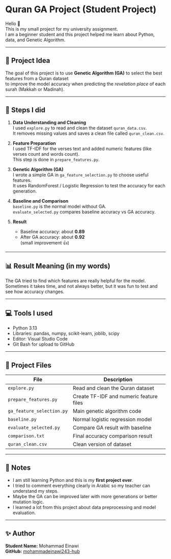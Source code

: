 # Quran GA Project (Student Project)

Hello 👋  
This is my small project for my university assignment.  
I am a beginner student and this project helped me learn about Python, data, and Genetic Algorithm.

---

## 📘 Project Idea
The goal of this project is to use **Genetic Algorithm (GA)** to select the best features from a Quran dataset  
to improve the model accuracy when predicting the *revelation place* of each surah (Makkah or Madinah).

---

## 🧩 Steps I did 
1. **Data Understanding and Cleaning**  
   I used `explore.py` to read and clean the dataset `quran_data.csv`.  
   It removes missing values and saves a clean file called `quran_clean.csv`.

2. **Feature Preparation**  
   I used TF-IDF for the verses text and added numeric features (like verses count and words count).  
   This step is done in `prepare_features.py`.

3. **Genetic Algorithm (GA)**  
   I wrote a simple GA in `ga_feature_selection.py` to choose useful features.  
   It uses RandomForest / Logistic Regression to test the accuracy for each generation.

4. **Baseline and Comparison**  
   `baseline.py` is the normal model without GA.  
   `evaluate_selected.py` compares baseline accuracy vs GA accuracy.

5. **Result**  
   - Baseline accuracy: about **0.89**  
   - After GA accuracy: about **0.92**  
   (small improvement 👍)

---

## 📊 Result Meaning (in my words)
The GA tried to find which features are really helpful for the model.  
Sometimes it takes time, and not always better, but it was fun to test and see how accuracy changes.

---

## 💻 Tools I used
- Python 3.13  
- Libraries: pandas, numpy, scikit-learn, joblib, scipy  
- Editor: Visual Studio Code  
- Git Bash for upload to GitHub

---

## 📁 Project Files
| File | Description |
|------|--------------|
| `explore.py` | Read and clean the Quran dataset |
| `prepare_features.py` | Create TF-IDF and numeric feature files |
| `ga_feature_selection.py` | Main genetic algorithm code |
| `baseline.py` | Normal logistic regression model |
| `evaluate_selected.py` | Compare GA result with baseline |
| `comparison.txt` | Final accuracy comparison result |
| `quran_clean.csv` | Clean version of dataset |

---

## 🧠 Notes
- I am still learning Python and this is my **first project ever**.  
- I tried to comment everything clearly in Arabic so my teacher can understand my steps.  
- Maybe the GA can be improved later with more generations or better mutation logic.  
- I learned a lot from this project about data preprocessing and model evaluation.

---

## ✨ Author
**Student Name:** Mohammad Einawi  
**GitHub:** [mohammadeinawi243-hub](https://github.com/mohammadeinawi243-hub)
